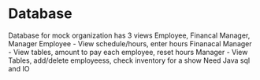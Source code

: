 # Database
Database for mock organization has 3 views
Employee, Financal Manager, Manager
Employee - View schedule/hours, enter hours
Finanacal Manager - View tables, amount to pay each employee, reset hours
Manager - View Tables, add/delete employeess, check inventory for a show
Need Java sql and IO

